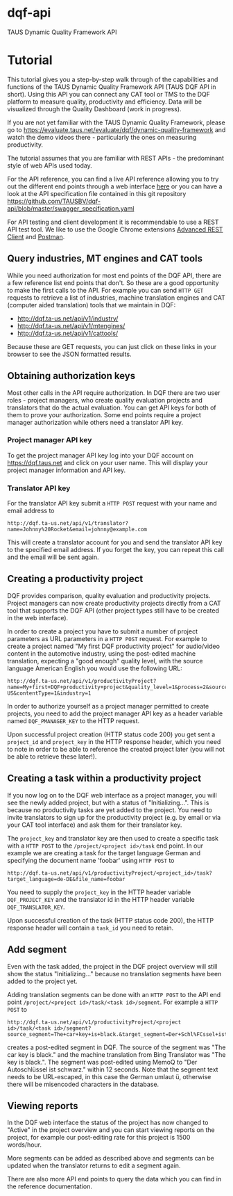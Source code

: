 # dqf-api
TAUS Dynamic Quality Framework API

# Tutorial
This tutorial gives you a step-by-step walk through of the capabilities and functions of the TAUS Dynamic Quality Framework API (TAUS DQF API in short). Using this API you can connect any CAT tool or TMS to the DQF platform to measure quality, productivity and efficiency. Data will be visualized through the Quality Dashboard (work in progress).

If you are not yet familiar with the TAUS Dynamic Quality Framework, please go to https://evaluate.taus.net/evaluate/dqf/dynamic-quality-framework and watch the demo videos there - particularly the ones on measuring productivity.

The tutorial assumes that you are familiar with REST APIs - the predominant style of web APIs used today.

For the API reference, you can find a live API reference allowing you to try out the different end points through a web interface [here](http://dqf.ta-us.net/assets/api/v1/index.html) or you can have a look at the API specification file contained in this git repository https://github.com/TAUSBV/dqf-api/blob/master/swagger_specification.yaml

For API testing and client development it is recommendable to use a REST API test tool. We like to use the Google Chrome extensions [Advanced REST Client](https://chrome.google.com/webstore/detail/advanced-rest-client/hgmloofddffdnphfgcellkdfbfbjeloo) and [Postman](https://chrome.google.com/webstore/detail/postman-rest-client/fdmmgilgnpjigdojojpjoooidkmcomcm).

## Query industries, MT engines and CAT tools
While you need authorization for most end points of the DQF API, there are a few reference list end points that don't. So these are a good opportunity to make the first calls to the API. For example you can send `HTTP GET` requests to retrieve a list of industries, machine translation engines and CAT (computer aided translation) tools that we maintain in DQF:
* http://dqf.ta-us.net/api/v1/industry/
* http://dqf.ta-us.net/api/v1/mtengines/
* http://dqf.ta-us.net/api/v1/cattools/

Because these are GET requests, you can just click on these links in your browser to see the JSON formatted results.

## Obtaining authorization keys
Most other calls in the API require authorization. In DQF there are two user roles - project managers, who create quality evaluation projects and translators that do the actual evaluation. You can get API keys for both of them to prove your authorization. Some end points require a project manager authorization while others need a translator API key.

### Project manager API key
To get the project manager API key log into your DQF account on https://dqf.taus.net and click on your user name. This will display your project manager information and API key.

### Translator API key
For the translator API key submit a `HTTP POST` request with your name and email address to 
```
http://dqf.ta-us.net/api/v1/translator?name=Johnny%20Rocket&email=johnny@example.com
```
This will create a translator account for you and send the translator API key to the specified email address. If you forget the key, you can repeat this call and the email will be sent again.

## Creating a productivity project
DQF provides comparison, quality evaluation and productivity projects. Project managers can now create productivity projects directly from a CAT tool that supports the DQF API (other project types still have to be created in the web interface).

In order to create a project you have to submit a number of project parameters as URL parameters in a `HTTP POST` request. For example to create a project named "My first DQF productivity project" for audio/video content in the automotive industry, using the post-edited machine translation,  expecting a "good enough" quality level, with the source language American English you would use the following URL:
```
http://dqf.ta-us.net/api/v1/productivityProject?name=My+first+DQF+productivity+project&quality_level=1&process=2&source_language=en-US&contentType=1&industry=1
```

In order to authorize yourself as a project manager permitted to create projects, you need to add the project manager API key as a header variable named `DQF_PMANAGER_KEY` to the HTTP request.

Upon successful project creation (HTTP status code 200) you get sent a `project_id` and `project_key` in the HTTP response header, which you need to note in order to be able to reference the created project later (you will not be able to retrieve these later!).

## Creating a task within a productivity project
If you now log on to the DQF web interface as a project manager, you will see the newly added project, but with a status of "Initializing...". This is because no productivity tasks are yet added to the project. You need to invite translators to sign up for the productivity project (e.g. by email or via your CAT tool interface) and ask them for their translator key.

The `project_key` and translator key are then used to create a specific task with a `HTTP POST` to the `/project/<project id>/task` end point. In our example we are creating a task for the target language German and specifying the document name 'foobar' using `HTTP POST` to
```
http://dqf.ta-us.net/api/v1/productivityProject/<project_id>/task?target_language=de-DE&file_name=foobar
```
You need to supply the `project_key` in the HTTP header variable `DQF_PROJECT_KEY` and the translator id in the HTTP header variable `DQF_TRANSLATOR_KEY`.

Upon successful creation of the task (HTTP status code 200), the HTTP response header will contain a `task_id` you need to retain.

## Add segment
Even with the task added, the project in the DQF project overview will still show the status "Initializing..." because no translation segments have been added to the project yet.

Adding translation segments can be done with an `HTTP POST` to the API end point `/project/<project id>/task/<task id>/segment`. For example a `HTTP POST` to
```
http://dqf.ta-us.net/api/v1/productivityProject/<project id>/task/<task id>/segment?source_segment=The+car+key+is+black.&target_segment=Der+Schl%FCssel+ist+schwarz.&new_target_segment=Der+Autoscchl%FCssel+ist+schwarz.&time=12000&cattool=13&tm_match=0&mtengine=5&mt_engine_version=""
```
creates a post-edited segment in DQF. The source of the segment was "The car key is black." and the machine translation from Bing Translator was "The key is black.". The segment was post-edited using MemoQ to "Der Autoschlüssel ist schwarz." within 12 seconds. Note that the segment text needs to be URL-escaped, in this case the German umlaut ü, otherwise there will be misencoded characters in the database.

## Viewing reports
In the DQF web interface the status of the project has now changed to "Active" in the project overview and you can start viewing reports on the project, for example our post-editing rate for this project is 1500 words/hour.

More segments can be added as described above and segments can be updated when the translator returns to edit a segment again.

There are also more API end points to query the data which you can find in the reference documentation.
